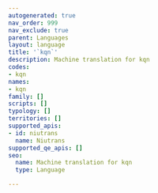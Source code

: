 ```yaml
---
autogenerated: true
nav_order: 999
nav_exclude: true
parent: Languages
layout: language
title: '`kqn`'
description: Machine translation for kqn
codes:
- kqn
names:
- kqn
family: []
scripts: []
typology: []
territories: []
supported_apis:
- id: niutrans
  name: Niutrans
supported_qe_apis: []
seo:
  name: Machine translation for kqn
  type: Language

---
```



